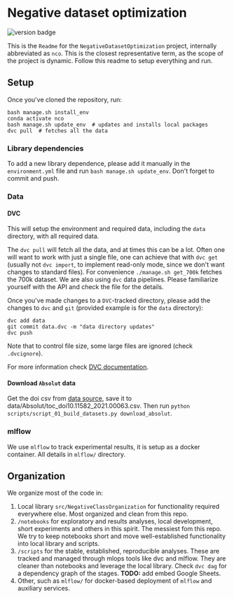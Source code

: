# Negative dataset optimization

![version badge](https://img.shields.io/badge/version-0.1.2-green)

This is the `Readme` for the `NegativeDatasetOptimization` project, internally abbreviated as `nco`. This is the closest representative term, as the scope of the project is dynamic. Follow this readme to setup everything and run.

## Setup

Once you've cloned the repository, run:

```
bash manage.sh install_env
conda activate nco
bash manage.sh update_env  # updates and installs local packages
dvc pull  # fetches all the data
```

### Library dependencies

To add a new library dependence, please add it manually in the `environment.yml` file and run `bash manage.sh update_env`. Don't forget to commit and push.

### Data

#### DVC

This will setup the environment and required data, including the `data` directory, with all required data.

The `dvc pull` will fetch all the data, and at times this can be a lot. Often one will want to work with just a single file, one can achieve that with `dvc get` (usually not `dvc import`, to implement read-only mode, since we don't want changes to standard files). For convenience `./manage.sh get_700k` fetches the 700k dataset. We are also using `dvc` data pipelines. Please familiarize yourself with the API and check the file for the details.

Once you've made changes to a `DVC`-tracked directory, please add the changes to `dvc` and `git` (provided example is for the `data` directory):

```
dvc add data
git commit data.dvc -m "data directory updates"
dvc push
```

Note that to control file size, some large files are ignored (check `.dvcignore`).

For more information check [DVC documentation](https://dvc.org/doc/start/data-management?tab=Mac-Linux).

#### Download `Absolut` data
Get the doi csv from [data source](https://archive.norstore.no/pages/public/datasetDetail.jsf?id=10.11582/2021.00063), save it to data/Absolut/toc_doi10.11582_2021.00063.csv. Then run `python scripts/script_01_build_datasets.py download_absolut`.

### mlflow

We use `mlflow` to track experimental results, it is setup as a docker container. All details in `mlflow/` directory.

## Organization

We organize most of the code in:

1. Local library `src/NegativeClassOrganization` for functionality required everywhere else. Most organized and clean from this repo.
2. `/notebooks` for exploratory and results analyses, local development, short experiments and others in this spirit. The messiest fom this repo. We try to keep notebooks short and move well-established functionality into local library and scripts.
3. `/scripts` for the stable, established, reproducible analyses. These are tracked and managed through mlops tools like dvc and mlflow. They are cleaner than notebooks and leverage the local library. Check `dvc dag` for a dependency graph of the stages. **TODO:** add embed Google Sheets.
4. Other, such as `mlflow/` for docker-based deployment of `mlflow` and auxiliary services.
